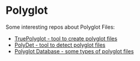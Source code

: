 # Polyglot

Some interesting repos about Polyglot Files:

* [TruePolyglot - tool to create polyglot files](https://truepolyglot.hackade.org/)
* [PolyDet - tool to detect polyglot files](https://polydet.github.io/)
* [Polyglot Database - some types of polyglot files](https://github.com/Polydet/polyglot-database)

